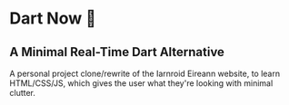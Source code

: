 # Dart Now :railway_car:

## A Minimal Real-Time Dart Alternative

A personal project clone/rewrite of the Iarnroid Eireann website, to learn HTML/CSS/JS, which gives the user what they're looking with minimal clutter.